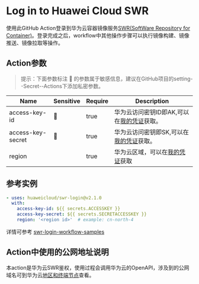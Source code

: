 # Log in to Huawei Cloud SWR
使用此GitHub Action登录到华为云容器镜像服务[SWR(SoftWare Repository for Container)](https://support.huaweicloud.com/swr/)。登录完成之后，workflow中其他操作步骤可以执行镜像构建、镜像推送、镜像拉取等操作。


## Action参数  
> 提示：下面参数标注 🔐 的参数属于敏感信息，建议在GitHub项目的setting--Secret--Actions下添加私密参数。

| Name          | Sensitive | Require | Description |
| ------------- | ------- | ------- | ----------- |
| access-key-id    |   🔐    |   true      | 华为云访问密钥ID即AK,可以在[我的凭证](https://support.huaweicloud.com/usermanual-ca/ca_01_0003.html?utm_campaign=ua&utm_content=ca&utm_term=console)获取。|
| access-key-secret    |   🔐    |    true     | 华为云访问密钥即SK,可以在[我的凭证](https://support.huaweicloud.com/usermanual-ca/ca_01_0003.html?utm_campaign=ua&utm_content=ca&utm_term=console)获取。|
| region    |           |     true   | 华为云区域，可以在[我的凭证](https://console.huaweicloud.com/iam/?locale=zh-cn#/mine/apiCredential)获取|

## 参考实例

```yaml
- uses: huaweicloud/swr-login@v2.1.0
  with:
    access-key-id: ${{ secrets.ACCESSKEY }} 
    access-key-secret: ${{ secrets.SECRETACCESSKEY }}
    region: '<region id>'  # example: cn-north-4
```
详情可参考 [swr-login-workflow-samples](https://github.com/huaweicloud/swr-login-workflow-samples)


## Action中使用的公网地址说明
本action是华为云SWR鉴权，使用过程会调用华为云的OpenAPI，涉及到的公网域名可到华为云[地区和终端节点](https://developer.huaweicloud.com/endpoint?all)查看。